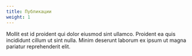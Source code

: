 ```yaml
---
title: Публикации
weight: 1
---
```


Mollit est id proident qui dolor eiusmod sint ullamco. Proident ea quis incididunt cillum ut sint nulla. Minim deserunt laborum ex ipsum ut magna pariatur reprehenderit elit.